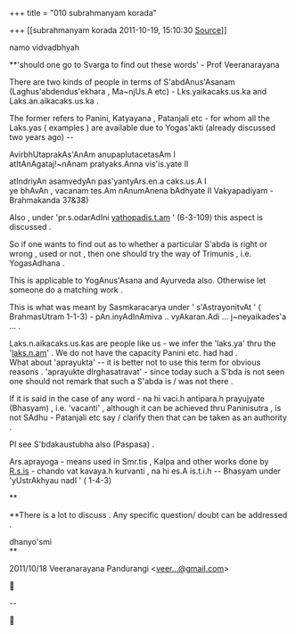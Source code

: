 +++
title = "010 subrahmanyam korada"

+++
[[subrahmanyam korada	2011-10-19, 15:10:30 [Source](https://groups.google.com/g/bvparishat/c/NPcHTRNM0Hk)]]



namo vidvadbhyah  
  
**'should one go to Svarga to find out these words' - Prof
Veeranarayana  
  
There are two kinds of people in terms of S'abdAnus'Asanam
(Laghus'abdendus'ekhara , Ma\~njUs.A etc) - Lks.yaikacaks.us.ka and
Laks.an.aikacaks.us.ka .  
  
The former refers to Panini, Katyayana , Patanjali etc - for whom all the Laks.yas ( examples ) are available due to Yogas'akti (already discussed two years ago) --  
  
AvirbhUtaprakAs'AnAm anupaplutacetasAm I  
atItAnAgataj!\~nAnam pratyaks.Anna vis'is.yate II  
  
atIndriyAn asamvedyAn pas'yantyArs.en.a caks.us.A I  
ye bhAvAn , vacanam tes.Am nAnumAnena bAdhyate II Vakyapadiyam - Brahmakanda 37&38)  
  
Also , under 'pr.s.odarAdIni [yathopadis.t.am](http://yathopadis.t.am) ' (6-3-109) this aspect is discussed .  
  
So if one wants to find out as to whether a particular S'abda is right or wrong , used or not , then one should try the way of Trimunis , i.e. YogasAdhana .  
  
This is applicable to YogAnus'Asana and Ayurveda also. Otherwise let someone do a matching work .  
  
This is what was meant by Sasmkaracarya under ' s'AstrayonitvAt ' ( BrahmasUtram 1-1-3) - pAn.inyAdInAmiva .. vyAkaran.Adi ... j\~neyaikades'a ... .  
  
Laks.n.aikacaks.us.kas are people like us - we infer the 'laks.ya' thru the '[laks.n.am](http://laks.n.am)' . We do not have the capacity Panini etc. had had .  
What about 'aprayukta' -- it is better not to use this term for obvious reasons . 'aprayukte dIrghasatravat' - since today such a S'bda is not seen one should not remark that such a S'abda is / was not there .  
  
If it is said in the case of any word - na hi vaci.h antipara.h prayujyate (Bhasyam) , i.e. 'vacanti' , although it can be achieved thru Paninisutra , is not SAdhu - Patanjali etc say / clarify then that can be taken as an authority .  
  
Pl see S'bdakaustubha also (Paspasa) .  
  
Ars.aprayoga - means used in Smr.tis , Kalpa and other works done by [R.s.is](http://R.s.is) - chando vat kavaya.h kurvanti , na hi es.A is.t.i.h -- Bhasyam under 'yUstrAkhyau nadI ' ( 1-4-3)  
  
**

**There is a lot to discuss . Any specific question/ doubt can be addressed .  
  
dhanyo'smi  
**  
  
  
  
  
2011/10/18 Veeranarayana Pandurangi \<[veer...@gmail.com]()\>



  
  
  
--  



